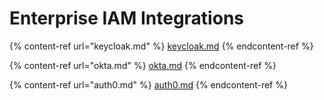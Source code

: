 # Enterprise IAM Integrations

{% content-ref url="keycloak.md" %}
[keycloak.md](keycloak.md)
{% endcontent-ref %}

{% content-ref url="okta.md" %}
[okta.md](okta.md)
{% endcontent-ref %}

{% content-ref url="auth0.md" %}
[auth0.md](auth0.md)
{% endcontent-ref %}
